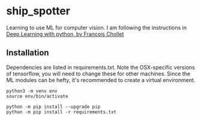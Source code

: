 # ship_spotter

Learning to use ML for computer vision.  I am following the instructions in
[Deep Learning with python, by Francois Chollet](https://tanthiamhuat.files.wordpress.com/2018/03/deeplearningwithpython.pdf)

## Installation

Dependencies are listed in requirements.txt.  Note the OSX-specific versions
of tensorflow, you will need to change these for other machines.
Since the ML modules can be hefty, it's recommended to create a virtual
environment.

```shell
python3 -m venv env
source env/bin/activate

python -m pip install --upgrade pip
python -m pip install -r requirements.txt
```

